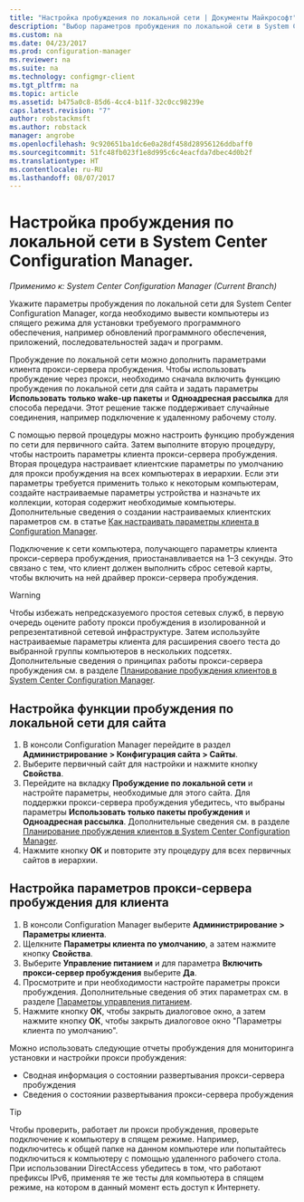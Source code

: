 ```yaml
---
title: "Настройка пробуждения по локальной сети | Документы Майкрософт"
description: "Выбор параметров пробуждения по локальной сети в System Center Configuration Manager."
ms.custom: na
ms.date: 04/23/2017
ms.prod: configuration-manager
ms.reviewer: na
ms.suite: na
ms.technology: configmgr-client
ms.tgt_pltfrm: na
ms.topic: article
ms.assetid: b475a0c8-85d6-4cc4-b11f-32c0cc98239e
caps.latest.revision: "7"
author: robstackmsft
ms.author: robstack
manager: angrobe
ms.openlocfilehash: 9c920651ba1dc6e0a28df458d28956126ddbaff0
ms.sourcegitcommit: 51fc48fb023f1e8d995c6c4eacfda7dbec4d0b2f
ms.translationtype: HT
ms.contentlocale: ru-RU
ms.lasthandoff: 08/07/2017
---
```

# <a name="how-to-configure-wake-on-lan-in-system-center-configuration-manager"></a>Настройка пробуждения по локальной сети в System Center Configuration Manager.

*Применимо к: System Center Configuration Manager (Current Branch)*

Укажите параметры пробуждения по локальной сети для System Center Configuration Manager, когда необходимо вывести компьютеры из спящего режима для установки требуемого программного обеспечения, например обновлений программного обеспечения, приложений, последовательностей задач и программ.

Пробуждение по локальной сети можно дополнить параметрами клиента прокси-сервера пробуждения. Чтобы использовать пробуждение через прокси, необходимо сначала включить функцию пробуждения по локальной сети для сайта и задать параметры **Использовать только wake-up пакеты** и **Одноадресная рассылка** для способа передачи. Этот решение также поддерживает случайные соединения, например подключение к удаленному рабочему столу.

С помощью первой процедуры можно настроить функцию пробуждения по сети для первичного сайта. Затем выполните вторую процедуру, чтобы настроить параметры клиента прокси-сервера пробуждения. Вторая процедура настраивает клиентские параметры по умолчанию для прокси пробуждения на всех компьютерах в иерархии. Если эти параметры требуется применить только к некоторым компьютерам, создайте настраиваемые параметры устройства и назначьте их коллекции, которая содержит необходимые компьютеры. Дополнительные сведения о создании настраиваемых клиентских параметров см. в статье [Как настраивать параметры клиента в Configuration Manager](../../../core/clients/deploy/configure-client-settings.md).

Подключение к сети компьютера, получающего параметры клиента прокси-сервера пробуждения, приостанавливается на 1–3 секунды. Это связано с тем, что клиент должен выполнить сброс сетевой карты, чтобы включить на ней драйвер прокси-сервера пробуждения.

> [!WARNING]
> Чтобы избежать непредсказуемого простоя сетевых служб, в первую очередь оцените работу прокси пробуждения в изолированной и репрезентативной сетевой инфраструктуре. Затем используйте настраиваемые параметры клиента для расширения своего теста до выбранной группы компьютеров в нескольких подсетях. Дополнительные сведения о принципах работы прокси-сервера пробуждения см. в разделе [Планирование пробуждения клиентов в System Center Configuration Manager](../../../core/clients/deploy/plan/plan-wake-up-clients.md).

## <a name="to-configure-wake-on-lan-for-a-site"></a>Настройка функции пробуждения по локальной сети для сайта

1. В консоли Configuration Manager перейдите в раздел **Администрирование > Конфигурация сайта > Сайты**.
2. Выберите первичный сайт для настройки и нажмите кнопку **Свойства**.
3. Перейдите на вкладку **Пробуждение по локальной сети** и настройте параметры, необходимые для этого сайта. Для поддержки прокси-сервера пробуждения убедитесь, что выбраны параметры **Использовать только пакеты пробуждения** и **Одноадресная рассылка**. Дополнительные сведения см. в разделе [Планирование пробуждения клиентов в System Center Configuration Manager](../../../core/clients/deploy/plan/plan-wake-up-clients.md).
4. Нажмите кнопку **ОК** и повторите эту процедуру для всех первичных сайтов в иерархии.

## <a name="to-configure-wake-up-proxy-client-settings"></a>Настройка параметров прокси-сервера пробуждения для клиента

1. В консоли Configuration Manager выберите **Администрирование > Параметры клиента**.
2. Щелкните **Параметры клиента по умолчанию**, а затем нажмите кнопку **Свойства**.
3. Выберите **Управление питанием** и для параметра **Включить прокси-сервер пробуждения** выберите **Да**.
4. Просмотрите и при необходимости настройте параметры прокси пробуждения. Дополнительные сведения об этих параметрах см. в разделе [Параметры управления питанием](../../../core/clients/deploy/about-client-settings.md#power-management).
5. Нажмите кнопку **ОК**, чтобы закрыть диалоговое окно, а затем нажмите кнопку **ОК**, чтобы закрыть диалоговое окно "Параметры клиента по умолчанию".

Можно использовать следующие отчеты пробуждения для мониторинга установки и настройки прокси пробуждения:

- Сводная информация о состоянии развертывания прокси-сервера пробуждения
- Сведения о состоянии развертывания прокси-сервера пробуждения

> [!TIP]
> Чтобы проверить, работает ли прокси пробуждения, проверьте подключение к компьютеру в спящем режиме. Например, подключитесь к общей папке на данном компьютере или попытайтесь подключиться к компьютеру с помощью удаленного рабочего стола. При использовании DirectAccess убедитесь в том, что работают префиксы IPv6, применяя те же тесты для компьютера в спящем режиме, на котором в данный момент есть доступ к Интернету.
